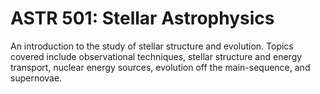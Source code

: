 # ASTR 501: Stellar Astrophysics

An introduction to the study of stellar structure and evolution. Topics covered include observational techniques, stellar structure and energy transport, nuclear energy sources, evolution off the main-sequence, and supernovae.